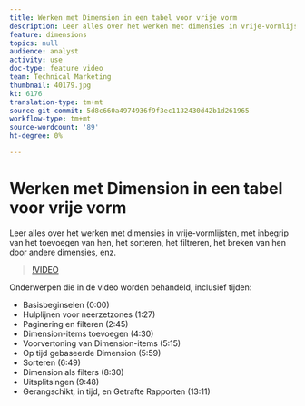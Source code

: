 ```yaml
---
title: Werken met Dimension in een tabel voor vrije vorm
description: Leer alles over het werken met dimensies in vrije-vormlijsten, met inbegrip van het toevoegen van hen, het sorteren, het filtreren, het breken van hen door andere dimensies, enz.
feature: dimensions
topics: null
audience: analyst
activity: use
doc-type: feature video
team: Technical Marketing
thumbnail: 40179.jpg
kt: 6176
translation-type: tm+mt
source-git-commit: 5d8c660a4974936f9f3ec1132430d42b1d261965
workflow-type: tm+mt
source-wordcount: '89'
ht-degree: 0%

---
```



# Werken met Dimension in een tabel voor vrije vorm

Leer alles over het werken met dimensies in vrije-vormlijsten, met inbegrip van het toevoegen van hen, het sorteren, het filtreren, het breken van hen door andere dimensies, enz.

>[!VIDEO](https://video.tv.adobe.com/v/40179/?quality=12&learn=on)

Onderwerpen die in de video worden behandeld, inclusief tijden:

* Basisbeginselen (0:00)
* Hulplijnen voor neerzetzones (1:27)
* Paginering en filteren (2:45)
* Dimension-items toevoegen (4:30)
* Voorvertoning van Dimension-items (5:15)
* Op tijd gebaseerde Dimension (5:59)
* Sorteren (6:49)
* Dimension als filters (8:30)
* Uitsplitsingen (9:48)
* Gerangschikt, in tijd, en Getrafte Rapporten (13:11)
